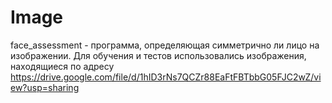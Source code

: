 # Image

face_assessment - программа, определяющая симметрично ли лицо на изображении. Для обучения и тестов использовались изображения, находящиеся по адресу https://drive.google.com/file/d/1hID3rNs7QCZr88EaFtFBTbbG05FJC2wZ/view?usp=sharing